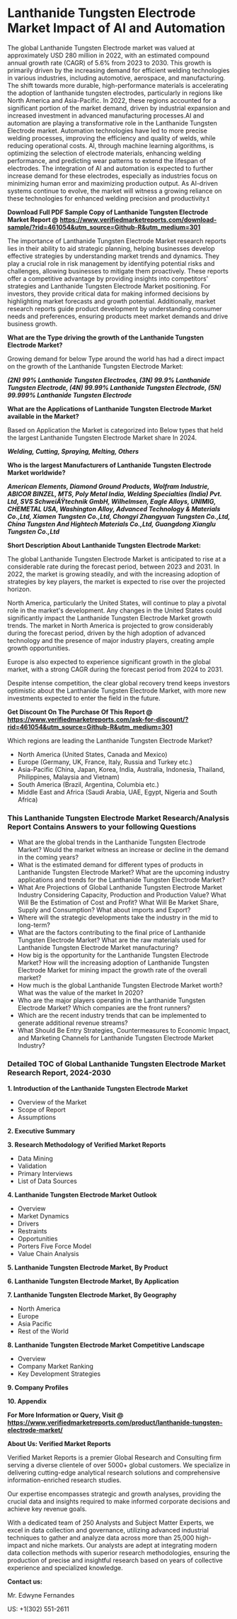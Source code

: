 <meta name="title" content="Global Lanthanide Tungsten Electrode Market Impact of AI and Automation"><meta name="description" content="The global Lanthanide Tungsten Electrode market was valued at approximately USD 280 million in 2022, with an estimated compound annual growth rate (CAGR) of 5.6% from 202"><meta name="title" content="Lanthanide Tungsten Electrode Market Size, Share, Scope, Trends, Growth, Opportunities, Analysis, Forecast"><h1>Lanthanide Tungsten Electrode Market Impact of AI and Automation</h1>The global Lanthanide Tungsten Electrode market was valued at approximately USD 280 million in 2022, with an estimated compound annual growth rate (CAGR) of 5.6% from 2023 to 2030. This growth is primarily driven by the increasing demand for efficient welding technologies in various industries, including automotive, aerospace, and manufacturing. The shift towards more durable, high-performance materials is accelerating the adoption of lanthanide tungsten electrodes, particularly in regions like North America and Asia-Pacific. In 2022, these regions accounted for a significant portion of the market demand, driven by industrial expansion and increased investment in advanced manufacturing processes.AI and automation are playing a transformative role in the Lanthanide Tungsten Electrode market. Automation technologies have led to more precise welding processes, improving the efficiency and quality of welds, while reducing operational costs. AI, through machine learning algorithms, is optimizing the selection of electrode materials, enhancing welding performance, and predicting wear patterns to extend the lifespan of electrodes. The integration of AI and automation is expected to further increase demand for these electrodes, especially as industries focus on minimizing human error and maximizing production output. As AI-driven systems continue to evolve, the market will witness a growing reliance on these technologies for enhanced welding precision and productivity.t</p><p id="" class=""><strong>Download Full PDF Sample Copy of Lanthanide Tungsten Electrode Market Report @ <a href="https://www.verifiedmarketreports.com/download-sample/?rid=461054&utm_source=Github-R&utm_medium=301" target="_blank">https://www.verifiedmarketreports.com/download-sample/?rid=461054&utm_source=Github-R&utm_medium=301</a></strong></p><p>The importance of&nbsp;Lanthanide Tungsten Electrode Market research reports lies in their ability to aid strategic planning, helping businesses develop effective strategies by understanding market trends and dynamics. They play a crucial role in risk management by identifying potential risks and challenges, allowing businesses to mitigate them proactively. These reports offer a competitive advantage by providing insights into competitors' strategies and Lanthanide Tungsten Electrode Market positioning. For investors, they provide critical data for making informed decisions by highlighting market forecasts and growth potential. Additionally, market research reports guide product development by understanding consumer needs and preferences, ensuring products meet market demands and drive business growth.</p><p><strong>What are the&nbsp;Type driving the growth of the Lanthanide Tungsten Electrode Market?</strong></p><p id="" class="">Growing demand for below Type around the world has had a direct impact on the growth of the Lanthanide Tungsten Electrode Market:</p><em><strong>(2N) 99% Lanthanide Tungsten Electrodes, (3N) 99.9% Lanthanide Tungsten Electrode, (4N) 99.99% Lanthanide Tungsten Electrode, (5N) 99.999% Lanthanide Tungsten Electrode</strong></em></p><strong>What are the&nbsp;Applications&nbsp;of Lanthanide Tungsten Electrode Market available in the Market?</strong></p><p id="" class="">Based on Application the Market is categorized into Below types that held the largest Lanthanide Tungsten Electrode Market share In 2024.</p><em><strong>Welding, Cutting, Spraying, Melting, Others</strong></em></p><strong>Who is the largest Manufacturers of Lanthanide Tungsten Electrode Market worldwide?</strong></p><p><em><strong>American Elements, Diamond Ground Products, Wolfram Industrie, ABICOR BINZEL, MTS, Poly Metal India, Welding Specialties (India) Pvt. Ltd, SVS SchweiÃŸtechnik GmbH, Wilhelmsen, Eagle Alloys, UNIMIG, CHEMETAL USA, Washington Alloy, Advanced Technology & Materials Co.,Ltd, Xiamen Tungsten Co.,Ltd, Chongyi Zhangyuan Tungsten Co.,Ltd, China Tungsten And Hightech Materials Co.,Ltd, Guangdong Xianglu Tungsten Co.,Ltd</strong></em></p><p id="" class=""><strong>Short Description About Lanthanide Tungsten Electrode Market:</strong></p><p>The global Lanthanide Tungsten Electrode Market is anticipated to rise at a considerable rate during the forecast period, between 2023 and 2031. In 2022, the market is growing steadily, and with the increasing adoption of strategies by key players, the market is expected to rise over the projected horizon.</p><p>North America, particularly the United States, will continue to play a pivotal role in the market's development. Any changes in the United States could significantly impact the Lanthanide Tungsten Electrode Market growth trends. The market in North America is projected to grow considerably during the forecast period, driven by the high adoption of advanced technology and the presence of major industry players, creating ample growth opportunities.</p><p>Europe is also expected to experience significant growth in the global market, with a strong CAGR during the forecast period from 2024 to 2031.</p><p>Despite intense competition, the clear global recovery trend keeps investors optimistic about the Lanthanide Tungsten Electrode Market, with more new investments expected to enter the field in the future.</p><p id="" class=""><strong>Get Discount On The Purchase Of This Report @ <a href="https://www.verifiedmarketreports.com/ask-for-discount/?rid=461054&utm_source=Github-R&utm_medium=301" target="_blank">https://www.verifiedmarketreports.com/ask-for-discount/?rid=461054&utm_source=Github-R&utm_medium=301</a></strong></p>Which regions are leading the Lanthanide Tungsten Electrode Market?</p><ul><li>North America (United States, Canada and Mexico)</li><li>Europe (Germany, UK, France, Italy, Russia and Turkey etc.)</li><li>Asia-Pacific (China, Japan, Korea, India, Australia, Indonesia, Thailand, Philippines, Malaysia and Vietnam)</li><li>South America (Brazil, Argentina, Columbia etc.)</li><li>Middle East and Africa (Saudi Arabia, UAE, Egypt, Nigeria and South Africa)</li></ul><h3 id="" class="">This Lanthanide Tungsten Electrode Market Research/Analysis Report Contains Answers to your following Questions</h3><ul><li>What are the global trends in the Lanthanide Tungsten Electrode Market? Would the market witness an increase or decline in the demand in the coming years?</li><li>What is the estimated demand for different types of products in Lanthanide Tungsten Electrode Market? What are the upcoming industry applications and trends for the Lanthanide Tungsten Electrode Market?</li><li>What Are Projections of Global Lanthanide Tungsten Electrode Market Industry Considering Capacity, Production and Production Value? What Will Be the Estimation of Cost and Profit? What Will Be Market Share, Supply and Consumption? What about imports and Export?</li><li>Where will the strategic developments take the industry in the mid to long-term?</li><li>What are the factors contributing to the final price of Lanthanide Tungsten Electrode Market? What are the raw materials used for Lanthanide Tungsten Electrode Market manufacturing?</li><li>How big is the opportunity for the Lanthanide Tungsten Electrode Market? How will the increasing adoption of Lanthanide Tungsten Electrode Market for mining impact the growth rate of the overall market?</li><li>How much is the global Lanthanide Tungsten Electrode Market worth? What was the value of the market In 2020?</li><li>Who are the major players operating in the Lanthanide Tungsten Electrode Market? Which companies are the front runners?</li><li>Which are the recent industry trends that can be implemented to generate additional revenue streams?</li><li>What Should Be Entry Strategies, Countermeasures to Economic Impact, and Marketing Channels for Lanthanide Tungsten Electrode Market Industry?</li></ul><h3 id="" class="">Detailed TOC of Global Lanthanide Tungsten Electrode Market Research Report, 2024-2030</h3><p id="" class=""><strong>1. Introduction of the Lanthanide Tungsten Electrode Market</strong></p><ul><li>Overview of the Market</li><li>Scope of Report</li><li>Assumptions</li></ul><p id="" class=""><strong>2. Executive Summary</strong></p><p id="" class=""><strong>3. Research Methodology of Verified Market Reports</strong></p><ul><li>Data Mining</li><li>Validation</li><li>Primary Interviews</li><li>List of Data Sources</li></ul><p id="" class=""><strong>4. Lanthanide Tungsten Electrode Market Outlook</strong></p><ul><li>Overview</li><li>Market Dynamics</li><li>Drivers</li><li>Restraints</li><li>Opportunities</li><li>Porters Five Force Model</li><li>Value Chain Analysis</li></ul><p id="" class=""><strong>5. Lanthanide Tungsten Electrode Market, By Product</strong></p><p id="" class=""><strong>6. Lanthanide Tungsten Electrode Market, By Application</strong></p><p id="" class=""><strong>7. Lanthanide Tungsten Electrode Market, By Geography</strong></p><ul><li>North America</li><li>Europe</li><li>Asia Pacific</li><li>Rest of the World</li></ul><p id="" class=""><strong>8. Lanthanide Tungsten Electrode Market Competitive Landscape</strong></p><ul><li>Overview</li><li>Company Market Ranking</li><li>Key Development Strategies</li></ul><p id="" class=""><strong>9. Company Profiles</strong></p><p id="" class=""><strong>10. Appendix</strong></p><p id="" class=""><strong>For More Information or Query, Visit @ <a href="https://www.verifiedmarketreports.com/product/lanthanide-tungsten-electrode-market/" target="_blank">https://www.verifiedmarketreports.com/product/lanthanide-tungsten-electrode-market/</a></strong></p><p id="" class=""><strong>About Us: Verified Market Reports</strong></p><p id="" class="">Verified Market Reports is a premier Global Research and Consulting firm serving a diverse clientele of over 5000+ global customers. We specialize in delivering cutting-edge analytical research solutions and comprehensive information-enriched research studies.</p><p id="" class="">Our expertise encompasses strategic and growth analyses, providing the crucial data and insights required to make informed corporate decisions and achieve key revenue goals.</p><p id="" class="">With a dedicated team of 250 Analysts and Subject Matter Experts, we excel in data collection and governance, utilizing advanced industrial techniques to gather and analyze data across more than 25,000 high-impact and niche markets. Our analysts are adept at integrating modern data collection methods with superior research methodologies, ensuring the production of precise and insightful research based on years of collective experience and specialized knowledge.</p><p id="" class=""><strong>Contact us:</strong></p><p id="" class="">Mr. Edwyne Fernandes</p><p id="" class="">US: +1(302) 551-2611</p>